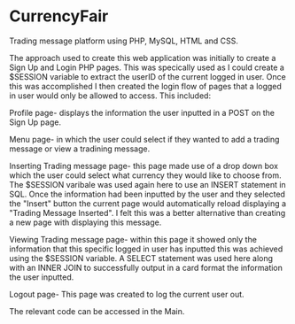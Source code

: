 # CurrencyFair
Trading message platform using PHP, MySQL, HTML and CSS.

The approach used to create this web application was initially to create a Sign Up and Login PHP pages. This was specically used as I could create a $SESSION variable to extract the userID of the current logged in user. Once this was accomplished I then created the login flow of pages that a logged in user would only be allowed to access. This included:

Profile page- displays the information the user inputted in a POST on the Sign Up page.

Menu page- in which the user could select if they wanted to add a trading message or view a tradining message.

Inserting Trading message page- this page made use of a drop down box which the user could select what currency they would like to choose from. The $SESSION varibale was used again here to use an INSERT statement in SQL. Once the information had been inputted by the user and they selected the "Insert" button the current page would automatically reload displaying a "Trading Message Inserted". I felt this was a better alternative than creating a new page with displaying this message.

Viewing Trading message page- within this page it showed only the information that this specific logged in user has inputted this was achieved using the $SESSION variable. A SELECT statement was used here along with an INNER JOIN to successfully output in a card format the information the user inputted. 

Logout page- This page was created to log the current user out.

The relevant code can be accessed in the Main.
